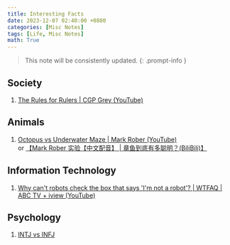 ```yaml
---
title: Interesting Facts
date: 2023-12-07 02:40:00 +0800
categories: [Misc Notes]
tags: [Life, Misc Notes]
math: True
---
```



> This note will be consistently updated.
{: .prompt-info }

## Society
1. [The Rules for Rulers \| CGP Grey (YouTube)](https://www.youtube.com/watch?v=rStL7niR7gs)


## Animals
1. [Octopus vs Underwater Maze \| Mark Rober (YouTube)](https://www.youtube.com/watch?v=7__r4FVj-EI)   
   or [【Mark Rober 实验【中文配音】 \| 章鱼到底有多聪明？(BiliBili)】](https://www.bilibili.com/video/BV1jN4y1277n/?share_source=copy_web&vd_source=b3cf9eb7cfe43c730613c5158a38e978)



## Information Technology
1. [Why can't robots check the box that says 'I'm not a robot'? \| WTFAQ \| ABC TV + iview (YouTube)](https://www.youtube.com/watch?v=4UuvwY6CdLo)

## Psychology
1. [INTJ vs INFJ](https://www.youtube.com/watch?v=HLGQ-sFCBZA)

